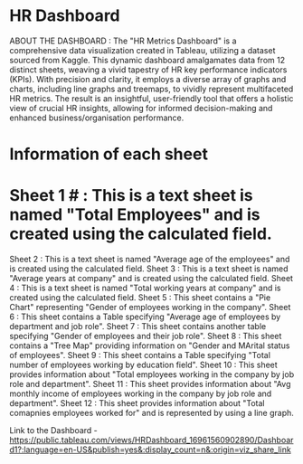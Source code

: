 # HR Dashboard #

ABOUT THE DASHBOARD :
The "HR Metrics Dashboard" is a comprehensive data visualization created in Tableau, utilizing a dataset sourced from Kaggle. This dynamic dashboard amalgamates data from 12 distinct sheets, weaving a vivid tapestry of HR key performance indicators (KPIs). With precision and clarity, it employs a diverse array of graphs and charts, including line graphs and treemaps, to vividly represent multifaceted HR metrics. The result is an insightful, user-friendly tool that offers a holistic view of crucial HR insights, allowing for informed decision-making and enhanced business/organisation performance.

# Information of each sheet #

# Sheet 1 # : This is a text sheet is named "Total Employees" and is created using the calculated field.
Sheet 2 : This is a text sheet is named "Average age of the employees" and is created using the calculated field.
Sheet 3 : This is a text sheet is named "Average years at company" and is created using the calculated field.
Sheet 4 : This is a text sheet is named "Total working years at company" and is created using the calculated field.
Sheet 5 : This sheet contains a "Pie Chart" representing "Gender of employees working in the company".
Sheet 6 : This sheet contains a Table specifying "Average age of employees by department and job role".
Sheet 7 : This sheet contains another table specifying "Gender of employees and their job role".
Sheet 8 : This sheet contains a "Tree Map" providing information on "Gender and MArital status of employees".
Sheet 9 : This sheet contains a Table specifying "Total number of employees working by education field".
Sheet 10 : This sheet provides information about "Total employees working in the company by job role and department".
Sheet 11 : This sheet provides information about "Avg monthly income of employees working in the company by job role and department".
Sheet 12 : This sheet provides information about "Total comapnies employees worked for" and is represented by using a line graph.


Link to the Dashboard - https://public.tableau.com/views/HRDashboard_16961560902890/Dashboard1?:language=en-US&publish=yes&:display_count=n&:origin=viz_share_link
